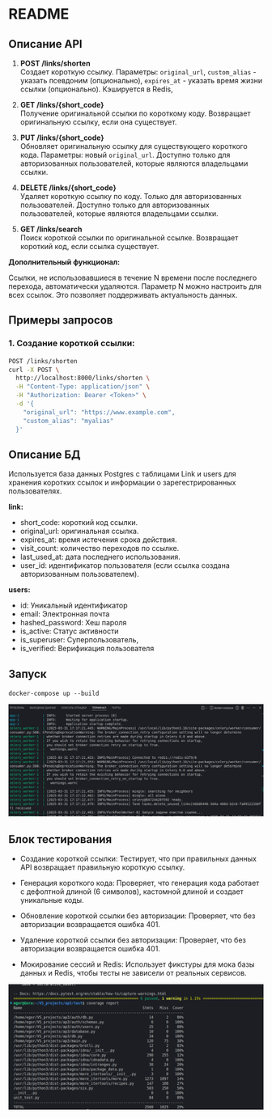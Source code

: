 # README

## Описание API

1. **POST /links/shorten**  
   Создает короткую ссылку. Параметры: `original_url`, `custom_alias` - указать псевдоним (опционально), `expires_at` - указать время жизни ссылки (опционально). Кэшируется в Redis, 

2. **GET /links/{short_code}**  
   Получение оригинальной ссылки по короткому коду. Возвращает оригинальную ссылку, если она существует.

3. **PUT /links/{short_code}**  
   Обновляет оригинальную ссылку для существующего короткого кода. Параметры: новый `original_url`. Доступно только для авторизованных пользователей, которые являются владельцами ссылки.



4. **DELETE /links/{short_code}**  
   Удаляет короткую ссылку по коду. Только для авторизованных пользователей. Доступно только для авторизованных пользователей, которые являются владельцами ссылки.



5. **GET /links/search**  
   Поиск короткой ссылки по оригинальной ссылке. Возвращает короткий код, если ссылка существует.

__Дополнительный функционал:__

Ссылки, не использовавшиеся в течение N времени после последнего перехода, автоматически удаляются. Параметр N можно настроить для всех ссылок. Это позволяет поддерживать актуальность данных.

## Примеры запросов

### 1. Создание короткой ссылки:
```bash
POST /links/shorten
curl -X POST \                                                                                                                                   
  http://localhost:8000/links/shorten \
  -H "Content-Type: application/json" \
  -H "Authorization: Bearer <Token>" \
  -d '{                                       
    "original_url": "https://www.example.com",
    "custom_alias": "myalias"
  }'

```

## Описание БД
Используется база данных Postgres с таблицами Link и users для хранения коротких ссылок и информации о зарегестрированных пользователях. 

__link:__
* short_code: короткий код ссылки.
* original_url: оригинальная ссылка.
* expires_at: время истечения срока действия.
* visit_count: количество переходов по ссылке.
* last_used_at: дата последнего использования.
* user_id: идентификатор пользователя (если ссылка создана авторизованным пользователем).

__users:__

* id: Уникальный идентификатор
* email: Электронная почта
* hashed_password: Хеш пароля
* is_active: Статус активности
* is_superuser: Суперпользователь,
* is_verified: Верификация пользователя



## Запуск
```
docker-compose up --build
```

![alt text](<running docker.png>)




## Блок тестирования

* Создание короткой ссылки: Тестирует, что при правильных данных API возвращает правильную короткую ссылку.

* Генерация короткого кода: Проверяет, что генерация кода работает с дефолтной длиной (6 символов), кастомной длиной и создает уникальные коды.

* Обновление короткой ссылки без авторизации: Проверяет, что без авторизации возвращается ошибка 401.

* Удаление короткой ссылки без авторизации: Проверяет, что без авторизации возвращается ошибка 401.

* Мокирование сессий и Redis: Использует фикстуры для мока базы данных и Redis, чтобы тесты не зависели от реальных сервисов.


![alt text](test.png)